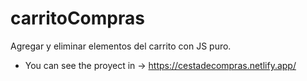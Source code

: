 # carritoCompras
Agregar y eliminar elementos del carrito con JS puro.

* You can see the proyect in -> https://cestadecompras.netlify.app/
